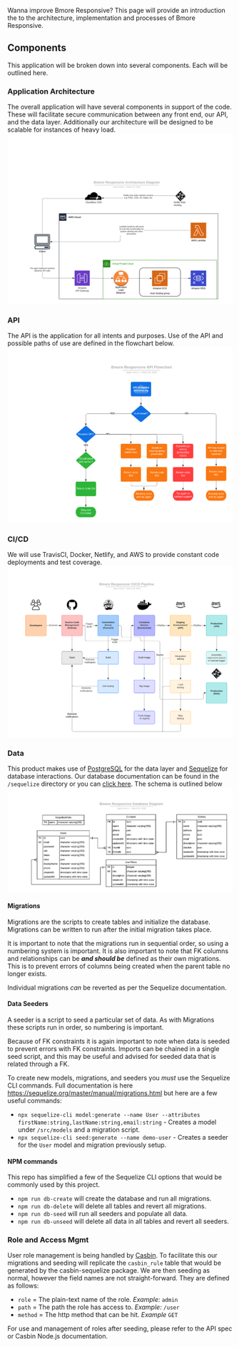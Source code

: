 Wanna improve Bmore Responsive?  This page will provide an introduction the to the architecture, implementation and processes of Bmore Responsive.


## Components
This application will be broken down into several components. Each will be outlined here.

### Application Architecture
The overall application will have several components in support of the code. These will facilitate secure communication between any front end, our API, and the data layer. Additionally our architecture will be designed to be scalable for instances of heavy load.
![Application Architecture](/img/architecture-diagram.png)


### API
The API is the application for all intents and purposes. Use of the API and possible paths of use are defined in the flowchart below.
![API Flowchart](/img/api-flowchart.png)

### CI/CD
We will use TravisCI, Docker, Netlify, and AWS to provide constant code deployments and test coverage.
![CI/CD Pipeline](/img/cicd-pipeline.png)

### Data
This product makes use of [PostgreSQL](https://www.postgresql.org/) for the data layer and [Sequelize](https://sequelize.org/) for database interactions. Our database documentation can be found in the `/sequelize` directory or you can [click here](/sequelize/README.md).  The schema is outlined below
![Database Diagram](/img/db-diagram.png)   

#### Migrations
Migrations are the scripts to create tables and initialize the database. Migrations can be written to run after the initial migration takes place.

It is important to note that the migrations run in sequential order, so using a numbering system is important. It is also important to note that FK columns and relationships can be ***and should be*** defined as their own migrations. This is to prevent errors of columns being created when the parent table no longer exists.

Individual migrations _can_ be reverted as per the Sequelize documentation.

#### Data Seeders
A seeder is a script to seed a particular set of data. As with Migrations these scripts run in order, so numbering is important.

Because of FK constraints it is again important to note when data is seeded to prevent errors with FK constraints. Imports can be chained in a single seed script, and this may be useful and advised for seeded data that is related through a FK.

To create new models, migrations, and seeders you _must_ use the Sequelize CLI commands. Full documentation is here https://sequelize.org/master/manual/migrations.html but here are a few useful commands:

- `npx sequelize-cli model:generate --name User --attributes firstName:string,lastName:string,email:string` - Creates a model under `/src/models` and a migration script.
- `npx sequelize-cli seed:generate --name demo-user` - Creates a seeder for the `User` model and migration previously setup.

#### NPM commands
This repo has simplified a few of the Sequelize CLI options that would be commonly used by this project.

- `npm run db-create` will create the database and run all migrations.
- `npm run db-delete` will delete all tables and revert all migrations.
- `npm run db-seed` will run all seeders and populate all data.
- `npm run db-unseed` will delete all data in all tables and revert all seeders.


### Role and Access Mgmt
User role management is being handled by [Casbin](https://casbin.org/). To facilitate this our migrations and seeding will replicate the `casbin_rule` table that would be generated by the casbin-sequelize package. We are then seeding as normal, however the field names are not straight-forward. They are defined as follows:

- `role` = The plain-text name of the role. _Example:_ `admin`
- `path` = The path the role has access to. _Example:_ `/user`
- `method` = The http method that can be hit. _Example_ `GET`

For use and management of roles after seeding, please refer to the API spec or Casbin Node.js documentation.
